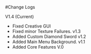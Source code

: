 #Change Logs


V1.4 (Current)
- Fixed Creative GUI
- Fixed minor Texture Failures.
v1.3
- Added Custom Diamond Sword
v1.2
- Added Main Menu Background.
v1.1
- Added Core Features
V.0
